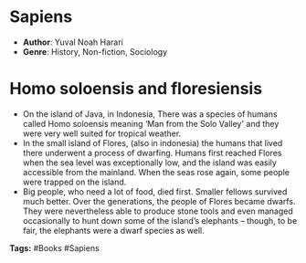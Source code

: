 # Sapiens
- **Author**: Yuval Noah Harari 
- **Genre**: History, Non-fiction, Sociology 

# Homo soloensis and floresiensis
- On the island of Java, in Indonesia, There was a species of humans called Homo soloensis meaning ‘Man from the Solo Valley' and they were very well suited for tropical weather.
- In the small island of Flores, (also in indonesia) the humans  that lived there underwent a process of dwarfing. Humans first reached Flores when the sea level was exceptionally low, and the island was easily accessible from the mainland. When the seas rose again, some people were trapped on the island.
- Big people, who need a lot of food, died first. Smaller fellows survived much better. Over the generations, the people of Flores became dwarfs.  They were nevertheless able to produce stone tools and even managed occasionally to hunt down some of the island’s elephants – though, to be fair, the elephants were a dwarf species as well.

**Tags:** #Books #Sapiens